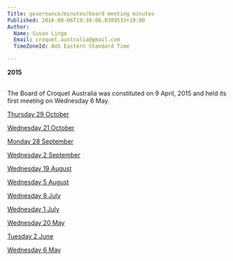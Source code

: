```yaml
---
Title: governance/minutes/board meeting minutes
Published: 2016-08-06T19:38:06.0309533+10:00
Author:
  Name: Susan Linge
  Email: croquet.australia@gmail.com
  TimeZoneId: AUS Eastern Standard Time

---
```

**2015**

<br/>The Board of Croquet Australia was constituted on 9 April, 2015 and held its first meeting on Wednesday 6 May.


[Thursday 29 October](/governance/minutes/11-thursday-29-october-minutes.pdf')

[Wednesday 21 October](/governance/minutes/10-wednesday-21-october-minutes.pdf')

[Monday 28 September](/governance/minutes/9-monday-28-september-minutes.pdf)

[Wednesday 2 September](
/governance/minutes/8-wednesday-2-september-minutes.pdf)

[Wednesday 19 August](/governance/minutes/7-wednesday-19-august-minutes.pdf)

[Wednesday 5 August](/governance/minutes/6-wednesday-5-august-minutes.pdf)

[Wednesday 8 July](/governance/minutes/5-wednesday-8-july-2015-minutes.pdf)

[Wednesday 1 July](/governance/minutes/4-wednesday-1-july-2015-minutes.pdf)

[Wednesday 20 May](/governance/minutes/3-wednesday-20-may-2015-minutes.pdf)

[Tuesday 2 June](/governance/minutes/2-tuesday-2-june-2015-minutes.pdf)

[Wednesday 6 May](/governance/minutes/1-wednesday-6-may-2015-minutes.pdf)